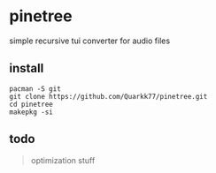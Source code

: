 # pinetree
simple recursive tui converter for audio files

## install
```
pacman -S git
git clone https://github.com/Quarkk77/pinetree.git
cd pinetree
makepkg -si
```

## todo
> optimization stuff
